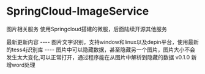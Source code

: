 # SpringCloud-ImageService
图片相关服务
使用Springcloud搭建的微服，后面陆续开源其他服务

最新更新内容
  ---- 图片文字识别，支持window和linux以及depin平台，使用最新的tess4j识别库
  ---- 图片中可以隐藏数据，甚至隐藏另一个图片，图片大小不会发生太大变化,可以正常打开，通过程序能在从图片中解析到隐藏的数据
v0.1.0 新增word处理
